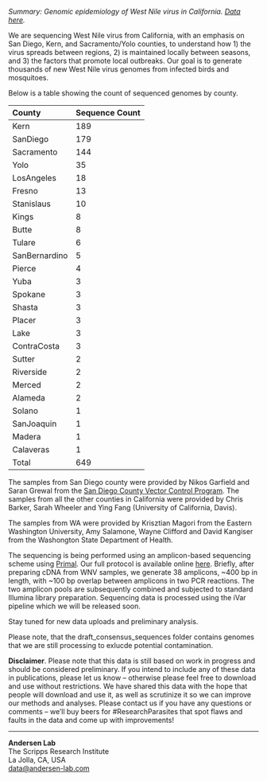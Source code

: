 *Summary: Genomic epidemiology of West Nile virus in California. [Data here](https://github.com/andersen-lab/west-nile).*

We are sequencing West Nile virus from California, with an emphasis on San Diego, Kern, and Sacramento/Yolo counties, to understand how 1) the virus spreads between regions, 2) is maintained locally between seasons, and 3) the factors that promote local outbreaks. Our goal is to generate thousands of new West Nile virus genomes from infected birds and mosquitoes.

Below is a table showing the count of sequenced  genomes by county.

| County          |   Sequence Count |
| :-------------- | :--------------- |
| Kern            |              189 |
| SanDiego        |              179 |
| Sacramento      |              144 |
| Yolo            |               35 |
| LosAngeles      |               18 |
| Fresno          |               13 |
| Stanislaus      |               10 |
| Kings           |                8 |
| Butte           |                8 |
| Tulare          |                6 |
| SanBernardino   |                5 |
| Pierce          |                4 |
| Yuba            |                3 |
| Spokane         |                3 |
| Shasta          |                3 |
| Placer          |                3 |
| Lake            |                3 |
| ContraCosta     |                3 |
| Sutter          |                2 |
| Riverside       |                2 |
| Merced          |                2 |
| Alameda         |                2 |
| Solano          |                1 |
| SanJoaquin      |                1 |
| Madera          |                1 |
| Calaveras       |                1 |
| Total           |             649  |

The samples from San Diego county were provided by Nikos Garfield and Saran Grewal from the [San Diego County Vector Control Program](http://www.sandiegocounty.gov/deh/pests/vector_disease.html). 
The samples from all the other counties in California were provided by Chris Barker, Sarah Wheeler and Ying Fang (University of California, Davis).

The samples from WA were provided by Krisztian Magori from the Eastern Washington University, Amy Salamone, Wayne Clifford and David Kangiser from the Washongton State Department of Health.

The sequencing is being performed using an amplicon-based sequencing scheme using [Primal](http://primal.zibraproject.org/). Our full protocol is available online [here](https://docs.google.com/document/d/1PilT4w5jHO-ROsE8TL5WBGa0wSCdTHAsNl1LIOYiTgk/edit?usp=sharing). Briefly, after preparing cDNA from WNV samples, we generate 38 amplicons, ~400 bp in length, with ~100 bp overlap between amplicons in two PCR reactions. The two amplicon pools are subsequently combined and subjected to standard Illumina library preparation. Sequencing data is processed using the iVar pipeline which we will be released soon.

Stay tuned for new data uploads and preliminary analysis. 

Please note, that the draft_consensus_sequences folder contains genomes that we are still processing to exlucde potential contamination.

**Disclaimer**. Please note that this data is still based on work in progress and should be considered preliminary. If you intend to include any of these data in publications, please let us know – otherwise please feel free to download and use without restrictions. We have shared this data with the hope that people will download and use it, as well as scrutinize it so we can improve our methods and analyses. Please contact us if you have any questions or comments – we’ll buy beers for #ResearchParasites that spot flaws and faults in the data and come up with improvements!

---
**Andersen Lab**  
The Scripps Research Institute  
La Jolla, CA, USA  
[data@andersen-lab.com](mailto:data@andersen-lab.com)
